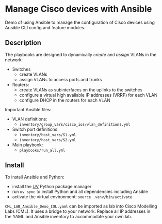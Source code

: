Manage Cisco devices with Ansible
=================================

Demo of using Ansible to manage the configuration of Cisco devices using Ansible CLI config and feature modules.


## Description

The playbooks are designed to dynamically _create_ and _assign_ VLANs in the network:
- Switches
    - create VLANs
    - assign VLANs to access ports and trunks
- Routers:
    - create VLANs as subinterfaces on the uplinks to the switches
    - configure a virtual high available IP addresses (VRRP) for each VLAN
    - configure DHCP in the routers for each VLAN

Important Ansible files:
- VLAN definitions: 
    - `inventory/group_vars/cisco_ios/vlan_definitions.yml`
- Switch port definitions: 
    - `inventory/host_vars/S1.yml`
    - `inventory/host_vars/S2.yml`
- Main playbook:
    - `playbooks/run_all.yml`


## Install
To install Ansible and Python:
- install the [UV](https://docs.astral.sh/uv/getting-started/installation/) Python package manager
- run `uv sync` to install Python and all dependencies including Ansible
- activate the virtual environment: `source .venv/bin/activate`

`CML_LAB_Ansible_Demo_IOL.yaml` can be imported as lab into Cisco Modelling Labs (CML). It uses a bridge to your network. Replace all IP addresses in the YAML and Ansible inventory to accommodate your own lab.
